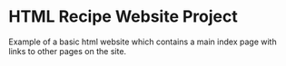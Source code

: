 # HTML Recipe Website Project
Example of a basic html website which contains a main index page with links to other pages on the site. 
